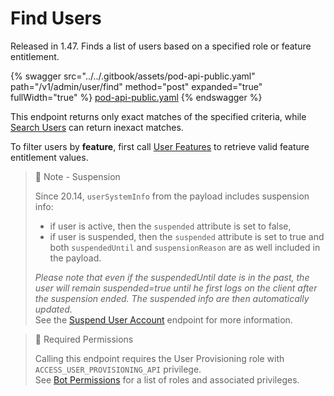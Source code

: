 # Find Users

Released in 1.47. Finds a list of users based on a specified role or feature entitlement.

{% swagger src="../../.gitbook/assets/pod-api-public.yaml" path="/v1/admin/user/find" method="post" expanded="true" fullWidth="true" %}
[pod-api-public.yaml](../../.gitbook/assets/pod-api-public.yaml)
{% endswagger %}

This endpoint returns only exact matches of the specified criteria, while [Search Users](../users/search-users.md) can return inexact matches.

To filter users by **feature**, first call [User Features](features.md) to retrieve valid feature entitlement values.

> 📘 Note - Suspension
>
> Since 20.14, `userSystemInfo` from the payload includes suspension info:
>
> * if user is active, then the `suspended` attribute is set to false,
> * if user is suspended, then the `suspended` attribute is set to true and both `suspendedUntil` and `suspensionReason` are as well included in the payload.
>
> _Please note that even if the suspendedUntil date is in the past, the user will remain suspended=true until he first logs on the client after the suspension ended. The suspended info are then automatically updated._\
> See the [Suspend User Account](suspend-user-v1.md) endpoint for more information.

> 🚧 Required Permissions
>
> Calling this endpoint requires the User Provisioning role with `ACCESS_USER_PROVISIONING_API` privilege.\
> See [Bot Permissions](https://docs.developers.symphony.com/building-bots-on-symphony/configuration/bot-permissions) for a list of roles and associated privileges.
